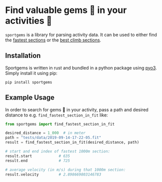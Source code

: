 # Find valuable gems 💎 in your activities 🚴

`sportgems` is a library for parsing activity data. It can be used to either find the
[fastest sections](code_reference.md#fastest-sections) or the
[best climb sections](code_reference.md#best-climb-sections).

## Installation
Sportgems is written in rust and bundled in a python package using [pyo3](https://pyo3.rs/). Simply
install it using pip:
```
pip install sportgems
```

## Example Usage
In order to search for gems 💎 in your activity, pass a path and desired distance to e.g.
`find_fastest_section_in_fit` like:

``` python
from sportgems import find_fastest_section_in_fit

desired_distance = 1_000  # in meter
path = "tests/data/2019-09-14-17-22-05.fit"
result = find_fastest_section_in_fit(desired_distance, path)

# start and end index of fastest 1000m section:
result.start            # 635
result.end              # 725

# average velocity (in m/s) during that 1000m section:
result.velocity         # 2.898669803146783
```
